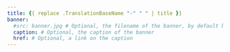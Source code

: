 ```yaml
---
title: {{ replace .TranslationBaseName "-" " " | title }}
banner:
  #src: banner.jpg # Optional, the filename of the banner, by default banner.jpg
  caption: # Optional, the caption of the banner
  href: # Optional, a link on the caption
---
```

